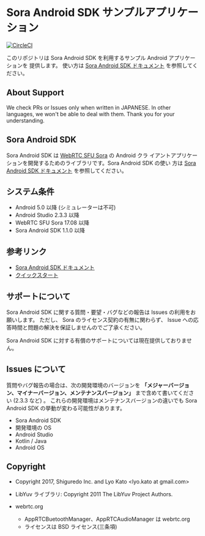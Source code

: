 # Sora Android SDK サンプルアプリケーション

[![CircleCI](https://circleci.com/gh/shiguredo/sora-android-sdk-samples.svg?style=svg)](https://circleci.com/gh/shiguredo/sora-android-sdk-samples)

このリポジトリは Sora Android SDK を利用するサンプル Android アプリケーションを
提供します。
使い方は [Sora Android SDK ドキュメント](https://sora.shiguredo.jp/android-sdk-doc/) を参照してください。

## About Support

We check PRs or Issues only when written in JAPANESE.
In other languages, we won't be able to deal with them. Thank you for your understanding.

## Sora Android SDK

Sora Android SDK は [WebRTC SFU Sora](https://sora.shiguredo.jp) の Android クラ
イアントアプリケーションを開発するためのライブラリです。Sora Android SDK の使い
方は [Sora Android SDK ドキュメント](https://sora.shiguredo.jp/android-sdk-doc/)
を参照してください。


## システム条件

- Android 5.0 以降 (シミュレーターは不可)
- Android Studio 2.3.3 以降
- WebRTC SFU Sora 17.08 以降
- Sora Android SDK 1.1.0 以降

## 参考リンク

- [Sora Android SDK ドキュメント](https://sora.shiguredo.jp/android-sdk-doc/)
- [クイックスタート](https://github.com/shiguredo/sora-android-sdk-quickstart)

## サポートについて

Sora Android SDK に関する質問・要望・バグなどの報告は Issues の利用をお願いします。
ただし、 Sora のライセンス契約の有無に関わらず、 Issue への応答時間と問題の解決を保証しませんのでご了承ください。

Sora Android SDK に対する有償のサポートについては現在提供しておりません。

## Issues について

質問やバグ報告の場合は、次の開発環境のバージョンを **「メジャーバージョン、マイナーバージョン、メンテナンスバージョン」** まで含めて書いてください (2.3.3 など) 。
これらの開発環境はメンテナンスバージョンの違いでも Sora Android SDK の挙動が変わる可能性があります。

- Sora Android SDK
- 開発環境の OS
- Android Studio
- Kotlin / Java
- Android OS

## Copyright

- Copyright 2017, Shiguredo Inc. and Lyo Kato <lyo.kato at gmail.com>

- LibYuv ライブラリ: Copyright 2011 The LibYuv Project Authors.

- webrtc.org
  - AppRTCBuetoothManager、AppRTCAudioManager は webrtc.org
  - ライセンスは BSD ライセンス(三条項)
